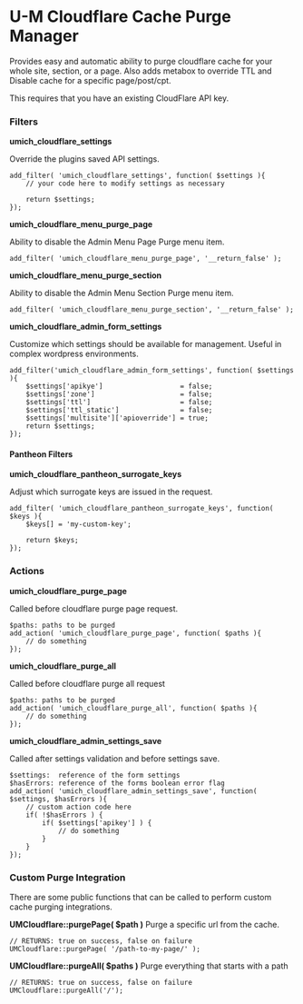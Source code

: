 U-M Cloudflare Cache Purge Manager
===================================
Provides easy and automatic ability to purge cloudflare cache for your whole site, section, or a page.  Also adds metabox to override TTL and Disable cache for a specific page/post/cpt.

This requires that you have an existing CloudFlare API key.

### Filters
**umich_cloudflare_settings**

Override the plugins saved API settings.
```
add_filter( 'umich_cloudflare_settings', function( $settings ){
    // your code here to modify settings as necessary

    return $settings;
});
```

**umich_cloudflare_menu_purge_page**

Ability to disable the Admin Menu Page Purge menu item.
```
add_filter( 'umich_cloudflare_menu_purge_page', '__return_false' );
```

**umich_cloudflare_menu_purge_section**

Ability to disable the Admin Menu Section Purge menu item.
```
add_filter( 'umich_cloudflare_menu_purge_section', '__return_false' );
```

**umich_cloudflare_admin_form_settings**

Customize which settings should be available for management.  Useful in complex wordpress environments.
```
add_filter('umich_cloudflare_admin_form_settings', function( $settings ){
    $settings['apikye']                   = false;
    $settings['zone']                     = false;
    $settings['ttl']                      = false;
    $settings['ttl_static']               = false;
    $settings['multisite']['apioverride'] = true;
    return $settings;
});
```

#### Pantheon Filters
**umich_cloudflare_pantheon_surrogate_keys**

Adjust which surrogate keys are issued in the request.
```
add_filter( 'umich_cloudflare_pantheon_surrogate_keys', function( $keys ){
    $keys[] = 'my-custom-key';

    return $keys;
});
```

### Actions
**umich_cloudflare_purge_page**

Called before cloudflare purge page request.
```
$paths: paths to be purged
add_action( 'umich_cloudflare_purge_page', function( $paths ){
    // do something
});
```

**umich_cloudflare_purge_all**

Called before cloudflare purge all request
```
$paths: paths to be purged
add_action( 'umich_cloudflare_purge_all', function( $paths ){
    // do something
});
```

**umich_cloudflare_admin_settings_save**

Called after settings validation and before settings save.
```
$settings:  reference of the form settings
$hasErrors: reference of the forms boolean error flag
add_action( 'umich_cloudflare_admin_settings_save', function( $settings, $hasErrors ){
    // custom action code here
    if( !$hasErrors ) {
        if( $settings['apikey'] ) {
            // do something
        }
    }
});
```

### Custom Purge Integration
There are some public functions that can be called to perform custom cache purging integrations.

**UMCloudflare::purgePage( $path )**
Purge a specific url from the cache.
```
// RETURNS: true on success, false on failure
UMCloudflare::purgePage( '/path-to-my-page/' );
```

**UMCloudflare::purgeAll( $paths )**
Purge everything that starts with a path
```
// RETURNS: true on success, false on failure
UMCloudflare::purgeAll('/');
```
